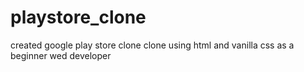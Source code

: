 # playstore_clone
created google play store clone clone using html and vanilla css as a beginner wed developer
